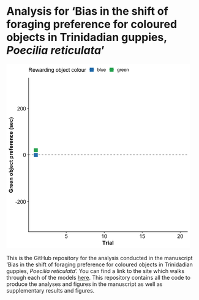 # Analysis for ‘Bias in the shift of foraging preference for coloured objects in Trinidadian guppies, *Poecilia reticulata*’

![](docs/images/training-data-animation.gif)

This is the GitHub repository for the analysis conducted in the manuscript ‘Bias in the shift of foraging preference for coloured objects in Trinidadian guppies, *Poecilia reticulata*’. You can find a link to the site which walks through each of the models [here](https://wyatt-toure.github.io/colour-learning-project-analysis/index.html). This repository contains all the code to produce the analyses and figures in the manuscript as well as supplementary results and figures.
